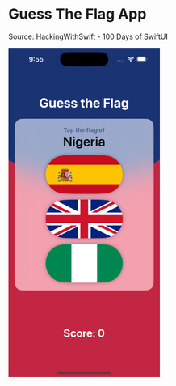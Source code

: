 # Guess The Flag App

Source: [HackingWithSwift - 100 Days of SwiftUI](https://www.hackingwithswift.com/100/swiftui)

<img src="./screenshot.png" width="300"/>
